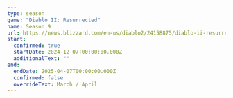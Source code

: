 ```yaml
---
type: season
game: "Diablo II: Resurrected"
name: Season 9
url: https://news.blizzard.com/en-us/diablo2/24158875/diablo-ii-resurrected-ladder-season-9-coming-soon
start:
  confirmed: true
  startDate: 2024-12-07T00:00:00.000Z
  additionalText: ""
end:
  endDate: 2025-04-07T00:00:00.000Z
  confirmed: false
  overrideText: March / April
---
```

